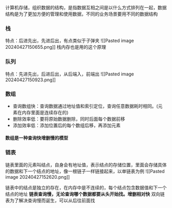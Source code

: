 计算机存储，组织数据的结构，是指数据互相之间是以什么方式排列在一起，数据结构是为了更加方便的管理和使用数据，不同的业务场景要用不同的数据结构


### 栈
特点：后进先出，先进后出，有点类似于子弹夹
![[Pasted image 20240427150655.png]]
栈内存也是用的这个原理



### 队列
特点：先进先出，后进后出，从后端入，前端出
![[Pasted image 20240427150923.png]]



### 数组
- 查询数组快：查询数据通过地址值和索引定位，查询任意数据耗时相同。(元素在内存里面是连续存在的)
- 删除效率低：要将原始数据删除，同时后面每个数据前移
- 添加效率低：添加位置后的每个数组后移，再添加元素
#### 数组是一种查询快增删慢的模型



### 链表
链表里面的元素叫结点，自身会有地址值，表示结点的存储位置，里面会存储具体的数据和下一个结点的地址，像一根链子一样链接起来，以单链表为例
![[Pasted image 20240427152620.png]]

链表中的结点是独立的存在，在内存中是不连续的，每个结点包含数据值和下一个结点的地址
**链表查询慢，无论查询哪个数据都要从头开始找。增删相对快**
双向链表为了解决查询慢而诞生，可以从后往前面找